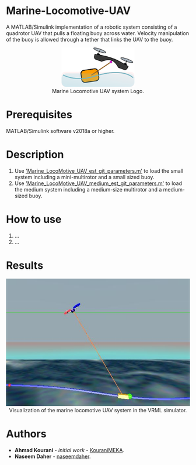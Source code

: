 # Marine-Locomotive-UAV
A MATLAB/Simulink implementation of a robotic system consisting of a quadrotor UAV that pulls a floating buoy across water. Velocity manipulation of the buoy is allowed through a tether that links the UAV to the buoy.

<p align="center">
  <img src="https://github.com/AUBVRL/Marine-Locomotive-UAV/blob/master/visualization/LoGo.png" width="200" height="107" >
  <br />
  Marine Locomotive UAV system Logo.
</p>

# Prerequisites
MATLAB/Simulink software v2018a or higher.

# Description
1. Use ['Marine_LocoMotive_UAV_est_git_parameters.m'](https://github.com/AUBVRL/Marine-Locomotive-UAV/blob/master/src/Marine_LocoMotive_UAV_est_git_parameters.m) to load the small system including a mini-multirotor and a small sized buoy. <br />
2. Use ['Marine_LocoMotive_UAV_medium_est_git_parameters.m'](https://github.com/AUBVRL/Marine-Locomotive-UAV/blob/master/src/Marine_LocoMotive_UAV_medium_est_git_parameters.m) to load the medium system including a medium-size multirotor and a medium-sized buoy. <br />

# How to use
1. ... <br />
2. ... <br />

# Results
<p align="center">
  <img src="https://github.com/AUBVRL/Marine-Locomotive-UAV/blob/master/visualization/Scene_SVCS_C2_snap01.jpg" width="563" height="348" >
  <br />
  Visualization of the marine locomotive UAV system in the VRML simulator.
</p>

# Authors
* **Ahmad Kourani** - *initial work* - [KouraniMEKA](https://github.com/KouraniMEKA).
* **Naseem Daher** - [naseemdaher](https://github.com/naseemdaher).
